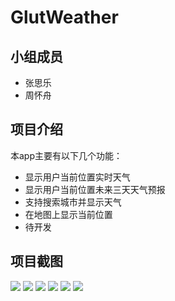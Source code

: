# GlutWeather   
## 小组成员    
* 张思乐
* 周怀舟   
## 项目介绍    
本app主要有以下几个功能：
* 显示用户当前位置实时天气    
* 显示用户当前位置未来三天天气预报    
* 支持搜索城市并显示天气   
* 在地图上显示当前位置
* 待开发   
## 项目截图
![](https://github.com/Nakus0426/Android/blob/master/GlutWeather/%E9%A1%B9%E7%9B%AE%E6%88%AA%E5%9B%BE/%E9%A6%96%E9%A1%B5.png)
![](https://github.com/Nakus0426/Android/blob/master/GlutWeather/%E9%A1%B9%E7%9B%AE%E6%88%AA%E5%9B%BE/%E8%AF%A6%E6%83%85.png)
![](https://github.com/Nakus0426/Android/blob/master/GlutWeather/%E9%A1%B9%E7%9B%AE%E6%88%AA%E5%9B%BE/%E6%90%9C%E7%B4%A2%E5%9F%8E%E5%B8%82.png)
![](https://github.com/Nakus0426/Android/blob/master/GlutWeather/%E9%A1%B9%E7%9B%AE%E6%88%AA%E5%9B%BE/%E5%9C%B0%E5%9B%BE.png)
![](https://github.com/Nakus0426/Android/blob/master/GlutWeather/%E9%A1%B9%E7%9B%AE%E6%88%AA%E5%9B%BE/%E5%85%B3%E4%BA%8E%E5%BA%94%E7%94%A8.png)
![](https://github.com/Nakus0426/Android/blob/master/GlutWeather/%E9%A1%B9%E7%9B%AE%E6%88%AA%E5%9B%BE/%E5%8F%8D%E9%A6%88%E4%BF%A1%E6%81%AF.png)
